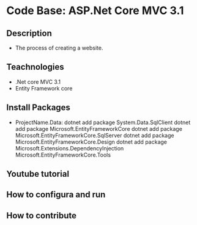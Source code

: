 # Code Base: ASP.Net Core MVC 3.1

## Description
- The process of creating a website.

## Teachnologies
- .Net core MVC 3.1 
- Entity Framework core

## Install Packages
- ProjectName.Data:
dotnet add package System.Data.SqlClient
dotnet add package Microsoft.EntityFrameworkCore
dotnet add package Microsoft.EntityFrameworkCore.SqlServer
dotnet add package Microsoft.EntityFrameworkCore.Design
dotnet add package Microsoft.Extensions.DependencyInjection
Microsoft.EntityFrameworkCore.Tools

## Youtube tutorial
## How to configura and run
## How to contribute
